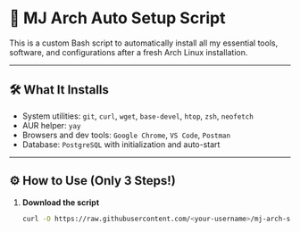 # 🚀 MJ Arch Auto Setup Script

This is a custom Bash script to automatically install all my essential tools, software, and configurations after a fresh Arch Linux installation.

---

## 🛠️ What It Installs

- System utilities: `git`, `curl`, `wget`, `base-devel`, `htop`, `zsh`, `neofetch`
- AUR helper: `yay`
- Browsers and dev tools: `Google Chrome`, `VS Code`, `Postman`
- Database: `PostgreSQL` with initialization and auto-start

---

## ⚙️ How to Use (Only 3 Steps!)

1. **Download the script**
   ```bash
   curl -O https://raw.githubusercontent.com/<your-username>/mj-arch-setup/main/mj_arch_setup.sh

